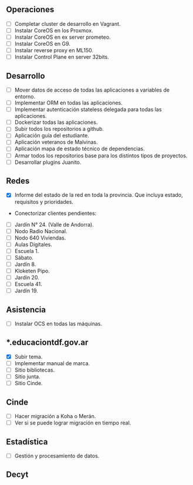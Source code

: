 ## Operaciones

- [ ] Completar cluster de desarrollo en Vagrant.
- [ ] Instalar CoreOS en los Proxmox.
- [ ] Instalar CoreOS en ex server prometeo.
- [ ] Instalar CoreOS en G9.
- [ ] Instalar reverse proxy en ML150.
- [ ] Instalar Control Plane en server 32bits.

## Desarrollo

- [ ] Mover datos de acceso de todas las aplicaciones a variables de entorno.
- [ ] Implementar ORM en todas las aplicaciones.
- [ ] Implementar autenticación stateless delegada para todas las aplicaciones.
- [ ] Dockerizar todas las aplicaciones.
- [ ] Subir todos los repositorios a github.
- [ ] Aplicación guía del estudiante.
- [ ] Aplicación veteranos de Malvinas.
- [ ] Aplicación mapa de estado técnico de dependencias.
- [ ] Armar todos los repositorios base para los distintos tipos de proyectos.
- [ ] Desarrollar plugins Juanito.

## Redes

- [x] Informe del estado de la red en toda la provincia. Que incluya estado, requisitos y prioridades.
- Conectorizar clientes pendientes: 
- [ ] Jardín N° 24. (Valle de Andorra).
- [ ] Nodo Radio Nacional.
- [ ] Nodo 640 Viviendas.
- [ ] Aulas Digitales.
- [ ] Escuela 1.
- [ ] Sábato.
- [ ] Jardín 8.
- [ ] Kloketen Pipo.
- [ ] Jardín 20.
- [ ] Escuela 41.
- [ ] Jardín 19.

## Asistencia

- [ ] Instalar OCS en todas las máquinas.

## *.educaciontdf.gov.ar

- [x] Subir tema.
- [ ] Implementar manual de marca.
- [ ] Sitio bibliotecas.
- [ ] Sitio junta.
- [ ] Sitio Cinde.

## Cinde

- [ ] Hacer migración a Koha o Merán.
- [ ] Ver si se puede lograr migración en tiempo real.

## Estadística

- [ ] Gestión y procesamiento de datos.

## Decyt
